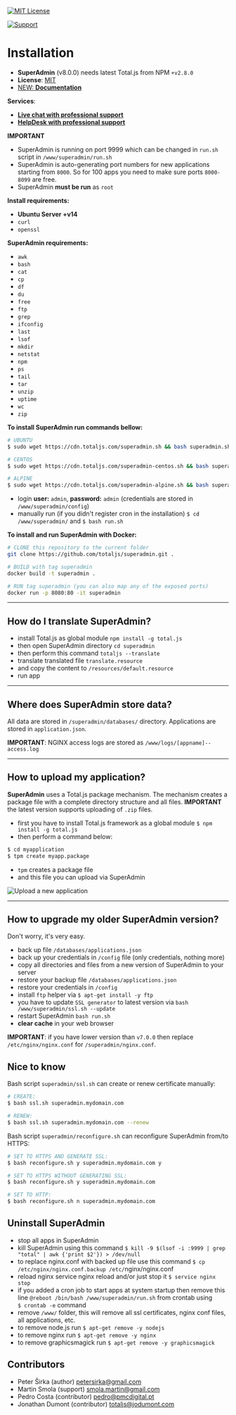 [![MIT License][license-image]][license-url]

[![Support](https://www.totaljs.com/img/button-support.png?v=2)](https://www.totaljs.com/support/)

# Installation

- __SuperAdmin__ (v8.0.0) needs latest Total.js from NPM `+v2.8.0`
- __License__: [MIT](license.txt)
- [NEW: __Documentation__](https://wiki.totaljs.com/superadmin/)

__Services__:
- [__Live chat with professional support__](https://messenger.totaljs.com)
- [__HelpDesk with professional support__](https://helpdesk.totaljs.com)

__IMPORTANT__
- SuperAdmin is running on port 9999 which can be changed in `run.sh` script in `/www/superadmin/run.sh`
- SuperAdmin is auto-generating port numbers for new applications starting from `8000`. So for 100 apps you need to make sure ports `8000-8099` are free.
- SuperAdmin __must be run__ as `root`

__Install requirements:__
- __Ubuntu Server +v14__
- `curl`
- `openssl`

__SuperAdmin requirements:__
- `awk`
- `bash`
- `cat`
- `cp`
- `df`
- `du`
- `free`
- `ftp`
- `grep`
- `ifconfig`
- `last`
- `lsof`
- `mkdir`
- `netstat`
- `npm`
- `ps`
- `tail`
- `tar`
- `unzip`
- `uptime`
- `wc`
- `zip`

__To install SuperAdmin run commands bellow:__

```bash
# UBUNTU
$ sudo wget https://cdn.totaljs.com/superadmin.sh && bash superadmin.sh
```

```bash
# CENTOS
$ sudo wget https://cdn.totaljs.com/superadmin-centos.sh && bash superadmin-centos.sh
```

```bash
# ALPINE
$ sudo wget https://cdn.totaljs.com/superadmin-alpine.sh && bash superadmin-alpine.sh
```

- login __user:__ `admin`, __password:__ `admin` (credentials are stored in `/www/superadmin/config`)
- manually run (if you didn't register cron in the installation) `$ cd /www/superadmin/` and `$ bash run.sh`

__To install and run SuperAdmin with Docker:__

```bash
# CLONE this repository to the current folder
git clone https://github.com/totaljs/superadmin.git .

# BUILD with tag superadmin
docker build -t superadmin .

# RUN tag superadmin (you can also map any of the exposed ports)
docker run -p 8080:80 -it superadmin
```

---

## How do I translate SuperAdmin?

- install Total.js as global module `npm install -g total.js`
- then open SuperAdmin directory `cd superadmin`
- then perform this command `totaljs --translate`
- translate translated file `translate.resource`
- and copy the content to `/resources/default.resource`
- run app

---

## Where does SuperAdmin store data?

All data are stored in `/superadmin/databases/` directory. Applications are stored in `application.json`.

__IMPORTANT__: NGINX access logs are stored as `/www/logs/[appname]--access.log`

---

## How to upload my application?

__SuperAdmin__ uses a Total.js package mechanism. The mechanism creates a package file with a complete directory structure and all files. __IMPORTANT__ the latest version supports uploading of `.zip` files.

- first you have to install Total.js framework as a global module `$ npm install -g total.js`
- then perform a command below:

```bash
$ cd myapplication
$ tpm create myapp.package
```

- `tpm` creates a package file
- and this file you can upload via SuperAdmin

![Upload a new application](https://www.totaljs.com/img/superadmin-upload.png)

---

## How to upgrade my older SuperAdmin version?

Don't worry, it's very easy.

- back up file `/databases/applications.json`
- back up your credentials in `/config` file (only credentials, nothing more)
- copy all directories and files from a new version of SuperAdmin to your server
- restore your backup file `/databases/applications.json`
- restore your credentials in `/config`
- install `ftp` helper via `$ apt-get install -y ftp`
- you have to update `SSL generator` to latest version via `bash /www/superadmin/ssl.sh --update`
- restart SuperAdmin `bash run.sh`
- __clear cache__ in your web browser

__IMPORTANT__: if you have lower version than `v7.0.0` then replace `/etc/nginx/nginx.conf` for `/superadmin/nginx.conf`.

## Nice to know

Bash script `superadmin/ssl.sh` can create or renew certificate manually:

```bash
# CREATE:
$ bash ssl.sh superadmin.mydomain.com

# RENEW:
$ bash ssl.sh superadmin.mydomain.com --renew
```

Bash script `superadmin/reconfigure.sh` can reconfigure SuperAdmin from/to HTTPS:

```bash
# SET TO HTTPS AND GENERATE SSL:
$ bash reconfigure.sh y superadmin.mydomain.com y

# SET TO HTTPS WITHOUT GENERATING SSL:
$ bash reconfigure.sh y superadmin.mydomain.com

# SET TO HTTP:
$ bash reconfigure.sh n superadmin.mydomain.com
```

## Uninstall SuperAdmin

- stop all apps in SuperAdmin
- kill SuperAdmin using this command `$ kill -9 $(lsof -i :9999 | grep "total" | awk {'print $2'}) > /dev/null`
- to replace nginx.conf with backed up file use this command `$ cp /etc/nginx/nginx.conf.backup /etc/`nginx/nginx.conf
- reload nginx service nginx reload and/or just stop it `$ service nginx stop`
- if you added a cron job to start apps at system startup then remove this line `@reboot /bin/bash /www/superadmin/run.sh` from crontab using `$ crontab -e` command
- remove `/www/` folder, this will remove all ssl certificates, nginx conf files, all applications, etc.
- to remove node.js run `$ apt-get remove -y nodejs`
- to remove nginx run `$ apt-get remove -y nginx`
- to remove graphicsmagick run `$ apt-get remove -y graphicsmagick`

## Contributors

- Peter Širka (author) <petersirka@gmail.com>
- Martin Smola (support) <smola.martin@gmail.com>
- Pedro Costa (contributor) <pedro@pmcdigital.pt>
- Jonathan Dumont (contributor) <totaljs@jodumont.com>

[license-image]: https://img.shields.io/badge/license-MIT-blue.svg?style=flat
[license-url]: license.txt
